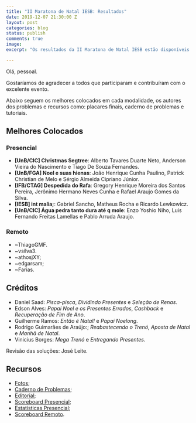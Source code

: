 ```yaml
---
title: "II Maratona de Natal IESB: Resultados"
date: 2019-12-07 21:30:00 Z
layout: post
categories: blog
status: publish
comments: true
image:
excerpt: "Os resultados da II Maratona de Natal IESB estão disponíveis."

---
```

Olá, pessoal.

Gostaríamos de agradecer a todos que participaram e contribuíram com o excelente evento.

Abaixo seguem os melhores colocados em cada modalidade, os autores dos problemas e recursos como: placares finais, caderno de problemas e tutoriais.

## Melhores Colocados

### Presencial

- **[UnB/CIC] Christmas Segtree**: Alberto Tavares Duarte Neto, Anderson Vieira do Nascimento e Tiago De Souza Fernandes.
- **[UnB/FGA] Noel e suas hienas**: João Henrique Cunha Paulino, Patrick Christian de Melo e Sérgio Almeida Cipriano Júnior.
- **[IFB/CTAG] Despedida do Rafa**: Gregory Henrique Moreira dos Santos Pereira, Jerônimo Hermano Neves Cunha  e Rafael Araujo Gomes da Silva.
- **[IESB] int malia;**: Gabriel Sancho, Matheus Rocha e Ricardo Lewkowicz.
- **[UnB/CIC] Água pedra tanto dura até q mole**: Enzo Yoshio Niho, Luis Fernando Freitas Lamellas e Pablo Arruda Araujo.

### Remoto

- ~ThiagoGMF.
- ~vsilva3.
- ~athosjXY;
- ~edgarsam;
- ~Farias.

## Créditos

- Daniel Saad: *Pisca-pisca*, *Dividindo Presentes* e *Seleção de Renas*.
- Edson Alves: *Papai Noel e os Presentes Errados*, *Cashback* e *Recuperação de Fim de Ano*.
- Guilherme Ramos: *Então é Natal!* e *Papai Noelong*.
- Rodrigo Guimarães de Araújo:; *Reabastecendo o Trenó*,  *Aposta de Natal* e *Manhã de Natal*. 
- Vinicius Borges: *Mega Trenó* e *Entregando Presentes*.

Revisão das soluções: José Leite.


## Recursos 

- [Fotos](https://www.facebook.com/maratonadf/photos/?tab=album&album_id=1366911910147695);
- [Caderno de Problemas]({{site.url}}/assets/2-mdp-natal-iesb/Maratona.pdf);
- [Editorial]({{site.url}}/assets/2-mdp-natal-iesb/Tutoriais.pdf);
- [Scoreboard Presencial]({{site.url}}/assets/2-mdp-natal-iesb/scoreboard-presencial.pdf); 
- [Estatísticas Presencial]({{site.url}}/assets/2-mdp-natal-iesb/statistics.pdf); 
- [Scoreboard Remoto]({{site.url}}/assets/2-mdp-natal-iesb/scoreboard-remoto.pdf).